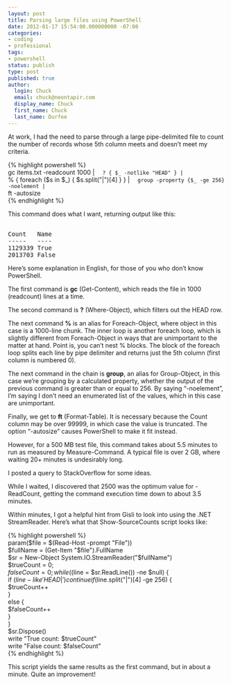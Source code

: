 ```yaml
---
layout: post
title: Parsing large files using PowerShell
date: 2012-01-17 15:54:00.000000000 -07:00
categories:
- coding
- professional
tags:
- powershell
status: publish
type: post
published: true
author:
  login: Chuck
  email: chuck@neontapir.com
  display_name: Chuck
  first_name: Chuck
  last_name: Durfee
---
```

At work, I had the need to parse through a large pipe-delimited file to count the number of records whose 5th column meets and doesn’t meet my criteria.

{% highlight powershell %}  
 gc items.txt -readcount 1000 | `  
 ? { $_ -notlike "HEAD" } | `  
 % { foreach ($s in $_) { $s.split("|")[4] } } | `  
 group -property {$_ -ge 256} -noelement | `  
 ft -autosize  
{% endhighlight %}

This command does what I want, returning output like this:

<pre>  
Count   Name
-----   ----
1129339 True
2013703 False
</pre>

Here’s some explanation in English, for those of you who don’t know PowerShell.

The first command is **gc** (Get-Content), which reads the file in 1000 (readcount) lines at a time.

The second command is **?** (Where-Object), which filters out the HEAD row.

The next command **%** is an alias for Foreach-Object, where object in this case is a 1000-line chunk. The inner loop is another foreach loop, which is slightly different from Foreach-Object in ways that are unimportant to the matter at hand. Point is, you can’t nest % blocks. The block of the foreach loop splits each line by pipe delimiter and returns just the 5th column (first column is numbered 0).

The next command in the chain is **group**, an alias for Group-Object, in this case we’re grouping by a calculated property, whether the output of the previous command is greater than or equal to 256\. By saying “-noelement”, I’m saying I don’t need an enumerated list of the values, which in this case are unimportant.

Finally, we get to **ft** (Format-Table). It is necessary because the Count column may be over 99999, in which case the value is truncated. The option “-autosize” causes PowerShell to make it fit instead.

However, for a 500 MB test file, this command takes about 5.5 minutes to run as measured by Measure-Command. A typical file is over 2 GB, where waiting 20+ minutes is undesirably long.

I posted a query to StackOverflow for some ideas.

While I waited, I discovered that 2500 was the optimum value for -ReadCount, getting the command execution time down to about 3.5 minutes.

Within minutes, I got a helpful hint from Gisli to look into using the .NET StreamReader. Here’s what that Show-SourceCounts script looks like:

{% highlight powershell %}  
param($file = $(Read-Host -prompt "File"))  
$fullName = (Get-Item "$file").FullName  
$sr = New-Object System.IO.StreamReader("$fullName")  
$trueCount = 0;  
$falseCount = 0;  
while (($line = $sr.ReadLine()) -ne $null) {  
  if ($line -like 'HEAD|') { continue }  
  if ($line.split("|")[4] -ge 256) {  
    $trueCount++  
  }  
  else {  
    $falseCount++  
  }  
}  
$sr.Dispose()  
write "True count: $trueCount"  
write "False count: $falseCount"  
{% endhighlight %}

This script yields the same results as the first command, but in about a minute. Quite an improvement!
